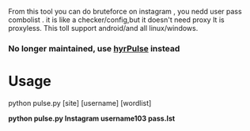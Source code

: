 From this tool you can do bruteforce on instagram , you nedd user pass combolist .
it is like a checker/config,but it doesn't need proxy 
It is proxyless.
This toll support android/and all linux/windows.

### No longer maintained, use [hyrPulse](https://github.com/Ethical-H4CK3R/hyprPulse) instead

# Usage
python pulse.py [site] [username] [wordlist]

**python pulse.py Instagram username103 pass.lst**
